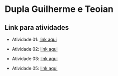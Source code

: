 # Dupla Guilherme e Teoian

## Link para atividades

- Atividade 01: [link aqui](https://drive.google.com/open?id=1cjHnFoXVHb7UbvDrck4ZbaOVXGF_T_wI)

- Atividade 02: [link aqui](https://drive.google.com/open?id=1N9TDFS0ifRSJBKaFB3DFmf7ZvRnI6wPs)

- Atividade 03: [link aqui](https://drive.google.com/drive/folders/1IBHV4PAYjzTmFYpuhcz68rpSzcdmHYzc?usp=sharing)

- Atividade 05: [link aqui](https://drive.google.com/open?id=1eix25lJR0N_LE4M4JbW7aeyU77PVBpIB)
